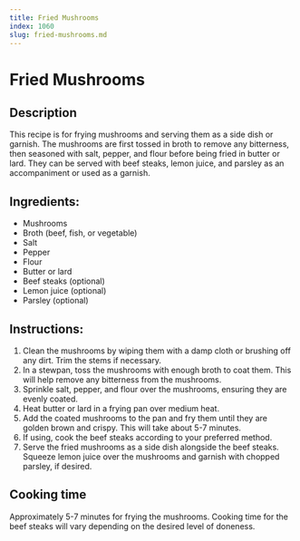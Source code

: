 ```yaml
---
title: Fried Mushrooms
index: 1060
slug: fried-mushrooms.md
---
```


# Fried Mushrooms

## Description
This recipe is for frying mushrooms and serving them as a side dish or garnish. The mushrooms are first tossed in broth to remove any bitterness, then seasoned with salt, pepper, and flour before being fried in butter or lard. They can be served with beef steaks, lemon juice, and parsley as an accompaniment or used as a garnish.

## Ingredients:
- Mushrooms
- Broth (beef, fish, or vegetable)
- Salt
- Pepper
- Flour
- Butter or lard
- Beef steaks (optional)
- Lemon juice (optional)
- Parsley (optional)

## Instructions:
1. Clean the mushrooms by wiping them with a damp cloth or brushing off any dirt. Trim the stems if necessary.
2. In a stewpan, toss the mushrooms with enough broth to coat them. This will help remove any bitterness from the mushrooms.
3. Sprinkle salt, pepper, and flour over the mushrooms, ensuring they are evenly coated.
4. Heat butter or lard in a frying pan over medium heat.
5. Add the coated mushrooms to the pan and fry them until they are golden brown and crispy. This will take about 5-7 minutes.
6. If using, cook the beef steaks according to your preferred method.
7. Serve the fried mushrooms as a side dish alongside the beef steaks. Squeeze lemon juice over the mushrooms and garnish with chopped parsley, if desired.

## Cooking time
Approximately 5-7 minutes for frying the mushrooms. Cooking time for the beef steaks will vary depending on the desired level of doneness.